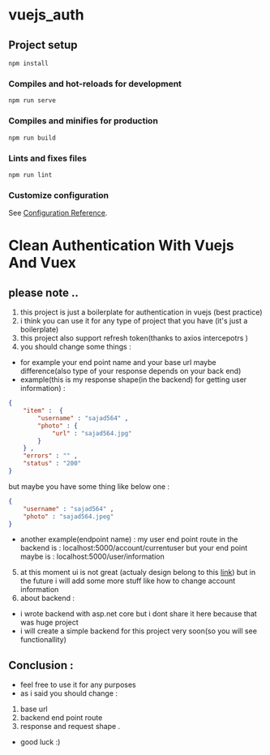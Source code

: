 # vuejs_auth

## Project setup
```
npm install
```

### Compiles and hot-reloads for development
```
npm run serve
```

### Compiles and minifies for production
```
npm run build
```

### Lints and fixes files
```
npm run lint
```

### Customize configuration
See [Configuration Reference](https://cli.vuejs.org/config/).
# Clean Authentication With Vuejs And Vuex
## please note ..
1. this project is just a boilerplate for authentication in vuejs (best practice)
2. i think you can use it for any type of project that you have (it's just a boilerplate)
3. this project also support refresh token(thanks to axios intercepotrs )
4. you should change some things :
* for example your end point name and your base url maybe  difference(also type of your response depends on your back end)
* example(this is my response shape(in the backend) for getting user information) :
```json
{
    "item" :  {
        "username" : "sajad564" , 
        "photo" : {
            "url" : "sajad564.jpg"
        }
    } , 
    "errors" : "" , 
    "status" : "200"
}
```
but maybe you have some thing like below one :

```json
{
    "username" : "sajad564" , 
    "photo" : "sajad564.jpeg"
}
```
* another example(endpoint name) :
my user end point route in the backend is  : localhost:5000/account/currentuser
but your end point maybe is  : localhost:5000/user/information
5. at this moment ui is not great (actualy design  belong to this [link](https://colorlib.com/wp/html5-and-css3-login-forms/)) but in the future i will add some more stuff like how to change account information
6. about backend :
* i wrote backend with asp.net core but i dont share it here because that was huge project
* i will create a simple backend for this project very soon(so you will see functionallity)
## Conclusion :
* feel free to use it for any purposes
* as i said you should change  :
1. base url
2. backend end point route
3. response and request shape . 
* good luck :)

